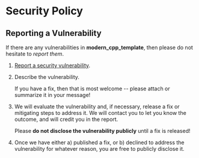# Security Policy

## Reporting a Vulnerability

If there are any vulnerabilities in **modern_cpp_template**, then please do not hesitate
to _report them_.

1. [Report a security vulnerability][].
2. Describe the vulnerability.

   If you have a fix, then that is most welcome -- please attach or summarize it
   in your message!

3. We will evaluate the vulnerability and, if necessary, release a fix or
   mitigating steps to address it. We will contact you to let you know the
   outcome, and will credit you in the report.

   Please **do not disclose the vulnerability publicly** until a fix is
   released!

4. Once we have either a) published a fix, or b) declined to address the
   vulnerability for whatever reason, you are free to publicly disclose it.

[Report a security vulnerability]:
  https://github.com/jamielapointe/modern_cpp_template/security/advisories
